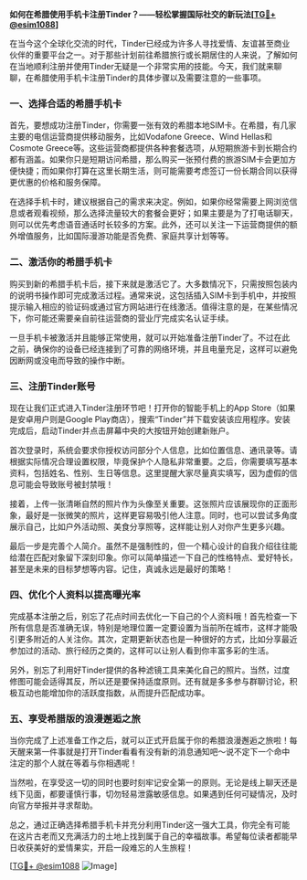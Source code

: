 **如何在希腊使用手机卡注册Tinder？——轻松掌握国际社交的新玩法[[TG💪+ @esim1088](https://t.me/s/esim1088)]**

在当今这个全球化交流的时代，Tinder已经成为许多人寻找爱情、友谊甚至商业伙伴的重要平台之一。对于那些计划前往希腊旅行或长期居住的人来说，了解如何在当地顺利注册并使用Tinder无疑是一个非常实用的技能。今天，我们就来聊聊，在希腊使用手机卡注册Tinder的具体步骤以及需要注意的一些事项。

### 一、选择合适的希腊手机卡

首先，要想成功注册Tinder，你需要一张有效的希腊本地SIM卡。在希腊，有几家主要的电信运营商提供移动服务，比如Vodafone Greece、Wind Hellas和Cosmote Greece等。这些运营商都提供各种套餐选项，从短期旅游卡到长期合约都有涵盖。如果你只是短期访问希腊，那么购买一张预付费的旅游SIM卡会更加方便快捷；而如果你打算在这里长期生活，则可能需要考虑签订一份长期合同以获得更优惠的价格和服务保障。

在选择手机卡时，建议根据自己的需求来决定。例如，如果你经常需要上网浏览信息或者观看视频，那么选择流量较大的套餐会更好；如果主要是为了打电话聊天，则可以优先考虑语音通话时长较多的方案。此外，还可以关注一下运营商提供的额外增值服务，比如国际漫游功能是否免费、家庭共享计划等等。

### 二、激活你的希腊手机卡

购买到新的希腊手机卡后，接下来就是激活它了。大多数情况下，只需按照包装内的说明书操作即可完成激活过程。通常来说，这包括插入SIM卡到手机中，并按照提示输入相应的验证码或通过官方网站进行在线激活。值得注意的是，在某些情况下，你可能还需要亲自前往运营商的营业厅完成实名认证手续。

一旦手机卡被激活并且能够正常使用，就可以开始准备注册Tinder了。不过在此之前，确保你的设备已经连接到了可靠的网络环境，并且电量充足，这样可以避免因断网或没电而导致的操作中断。

### 三、注册Tinder账号

现在让我们正式进入Tinder注册环节吧！打开你的智能手机上的App Store（如果是安卓用户则是Google Play商店），搜索“Tinder”并下载安装该应用程序。安装完成后，启动Tinder并点击屏幕中央的大按钮开始创建新账户。

首次登录时，系统会要求你授权访问部分个人信息，比如位置信息、通讯录等。请根据实际情况合理设置权限，毕竟保护个人隐私非常重要。之后，你需要填写基本资料，包括姓名、性别、生日等信息。这里提醒大家尽量真实填写，因为虚假的信息可能会导致账号被封禁哦！

接着，上传一张清晰自然的照片作为头像至关重要。这张照片应该展现你的正面形象，最好是一张微笑的照片，这样更容易吸引他人注意。同时，也可以尝试多角度展示自己，比如户外活动照、美食分享照等，这样能让别人对你产生更多兴趣。

最后一步是完善个人简介。虽然不是强制性的，但一个精心设计的自我介绍往往能给潜在匹配对象留下深刻印象。你可以简单描述一下自己的性格特点、爱好特长，甚至是未来的目标梦想等内容。记住，真诚永远是最好的策略！

### 四、优化个人资料以提高曝光率

完成基本注册之后，别忘了花点时间去优化一下自己的个人资料哦！首先检查一下所有信息是否准确无误，特别是地理位置一定要设置为当前所在城市，这样才能吸引更多附近的人关注你。其次，定期更新状态也是一种很好的方式，比如分享最近参加过的活动、旅行经历之类的，这样可以让别人看到你丰富多彩的生活。

另外，别忘了利用好Tinder提供的各种滤镜工具来美化自己的照片。当然，过度修图可能会适得其反，所以还是要保持适度原则。还有就是多多参与群聊讨论，积极互动也能增加你的活跃度指数，从而提升匹配成功率。

### 五、享受希腊版的浪漫邂逅之旅

当你完成了上述准备工作之后，就可以正式开启属于你的希腊浪漫邂逅之旅啦！每天醒来第一件事就是打开Tinder看看有没有新的消息通知吧～说不定下一个命中注定的那个人就在等着与你相遇呢！

当然啦，在享受这一切的同时也要时刻牢记安全第一的原则。无论是线上聊天还是线下见面，都要谨慎行事，切勿轻易泄露敏感信息。如果遇到任何可疑情况，及时向官方举报并寻求帮助。

总之，通过正确选择希腊手机卡并充分利用Tinder这一强大工具，你完全有可能在这片古老而又充满活力的土地上找到属于自己的幸福故事。希望每位读者都能早日收获美好的爱情果实，开启一段难忘的人生旅程！

[[TG💪+ @esim1088](https://t.me/s/esim1088) ![Image](https://i.postimg.cc/4NQfJmqS/Snipaste-2025-05-13-00-14-12.png)]